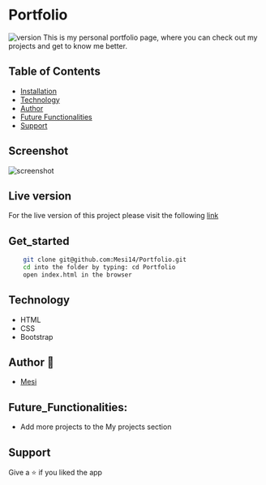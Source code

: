 # Portfolio

<img alt="version" src="https://img.shields.io/badge/version-1.0.0-blue.svg?cacheSeconds=2592000" />
This is my personal portfolio page, where you can check out my projects and get to know me better.

## Table of Contents

- [Installation](#get_started)
- [Technology](#technology)
- [Author](#author)
- [Future Functionalities](#future_functionalities)
- [Support](#support)

## Screenshot

![screenshot]()

## Live version

For the live version of this project please visit the following [link]()

## Get_started

```bash
    git clone git@github.com:Mesi14/Portfolio.git
    cd into the folder by typing: cd Portfolio
    open index.html in the browser
```

## Technology

- HTML
- CSS
- Bootstrap

## Author :bust_in_silhouette:

- [Mesi](https://github.com/Mesi14)

## Future_Functionalities:

- Add more projects to the My projects section

## Support

Give a :star: if you liked the app
